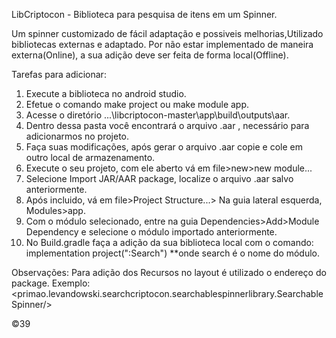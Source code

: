 LibCriptocon - Biblioteca para pesquisa de itens em um Spinner.

Um spinner customizado de fácil adaptação e possiveis melhorias,Utilizado bibliotecas externas e adaptado.
Por não estar implementado de maneira externa(Online), a sua adição deve ser feita de forma local(Offline).

Tarefas para adicionar:
1) Execute a biblioteca no android studio.
2) Efetue o comando make project ou make module app.
3) Acesse o diretório ...\libcriptocon-master\app\build\outputs\aar.
4) Dentro dessa pasta você encontrará o arquivo .aar , necessário para adicionarmos no projeto. 
5) Faça suas modificações, após gerar o arquivo .aar copie e cole em outro local de armazenamento.
6) Execute o seu projeto, com ele aberto vá em file>new>new module...
7) Selecione Import JAR/AAR package, localize o arquivo .aar salvo anteriormente.
8) Após incluido, vá em file>Project Structure...> Na guia lateral esquerda, Modules>app.
9) Com o módulo selecionado, entre na guia Dependencies>Add>Module Dependency e selecione o módulo importado anteriormente.
10) No Build.gradle faça a adição da sua biblioteca local com o comando: implementation project(":Search") **onde search é o nome do módulo.

Observações:
Para adição dos Recursos no layout é utilizado o endereço do package. 
Exemplo: <primao.levandowski.searchcriptocon.searchablespinnerlibrary.SearchableSpinner/>



©39
